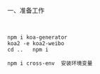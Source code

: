 一、准备工作

​	

```
npm i koa-generator
koa2 -e koa2-weibo
cd ..   npm i 

npm i cross-env  安装环境变量
```

